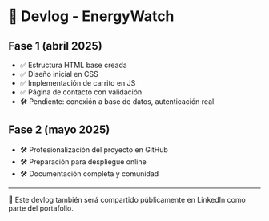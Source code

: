 # 📅 Devlog - EnergyWatch

## Fase 1 (abril 2025)

- ✅ Estructura HTML base creada
- ✅ Diseño inicial en CSS
- ✅ Implementación de carrito en JS
- ✅ Página de contacto con validación
- 🛠️ Pendiente: conexión a base de datos, autenticación real

## Fase 2 (mayo 2025)

- 🛠️ Profesionalización del proyecto en GitHub
- 🛠️ Preparación para despliegue online
- 🛠️ Documentación completa y comunidad

---

📝 Este devlog también será compartido públicamente en LinkedIn como parte del portafolio.
